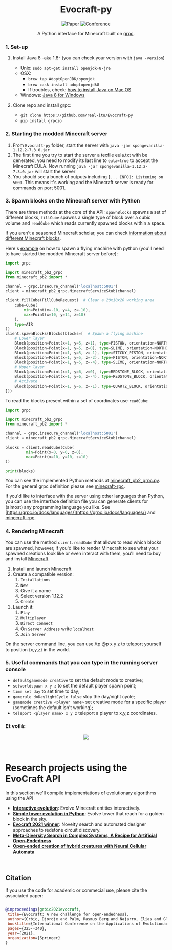 <div align="center">    
 
# Evocraft-py  

[![Paper](https://img.shields.io/badge/paper-arxiv.2007.02686-B31B1B.svg)](https://arxiv.org/abs/2012.04751)
[![Conference](https://img.shields.io/badge/EvoStar-2021-4b44ce.svg)]()

A Python interface for Minecraft built on [grpc](https://github.com/real-itu/minecraft-rpc). 

</div>


### 1. Set-up

1. Install Java 8 -aka 1.8- (you can check your version with `java -version`)

   - Unix: `sudo apt-get install openjdk-8-jre`
   - OSX: 
     - `brew tap AdoptOpenJDK/openjdk`
     - `brew cask install adoptopenjdk8`
     - If troubles, check: [how to install Java on Mac OS](https://mkyong.com/java/how-to-install-java-on-mac-osx/) 
   - Windows: [Java 8 for Windows](https://www.oracle.com/java/technologies/javase/javase-jdk8-downloads.html) 


2. Clone repo and install grpc:

   - `git clone https://github.com/real-itu/Evocraft-py`
   - `pip install grpcio`


### 2. Starting the modded Minecraft server

1. From `Evocraft-py` folder, start the server with `java -jar spongevanilla-1.12.2-7.3.0.jar`
2. The first time you try to start the server a texfile eula.txt with be generated, you need to modify its last line to `eula=true` to accept the Minecraft EULA. Now running `java -jar spongevanilla-1.12.2-7.3.0.jar` will start the server
3. You should see a bunch of outputs including `[... INFO]: Listening on 5001`. 
This means it's working and the Minecraft server is ready for commands on port 5001.
	

### 3. Spawn blocks on the Minecraft server with Python 

There are three methods at the core of the API: `spawnBlocks` spawns a set of different blocks,
`fillCube` spawns a single type of block over a cubic volume and `readCube` which reads currently spawned blocks within a space.

If you aren't a seasoned Minecraft scholar, you can check [information about different Minecraft blocks](https://minecraft.gamepedia.com/Block).

Here's [example](example.py) on how to spawn a flying machine with python (you'll need to have started the modded Minecraft server before):

```python
import grpc

import minecraft_pb2_grpc
from minecraft_pb2 import *

channel = grpc.insecure_channel('localhost:5001')
client = minecraft_pb2_grpc.MinecraftServiceStub(channel)

client.fillCube(FillCubeRequest(  # Clear a 20x10x20 working area
    cube=Cube(
        min=Point(x=-10, y=4, z=-10),
        max=Point(x=10, y=14, z=10)
    ),
    type=AIR
))
client.spawnBlocks(Blocks(blocks=[  # Spawn a flying machine
    # Lower layer
    Block(position=Point(x=1, y=5, z=1), type=PISTON, orientation=NORTH),
    Block(position=Point(x=1, y=5, z=0), type=SLIME, orientation=NORTH),
    Block(position=Point(x=1, y=5, z=-1), type=STICKY_PISTON, orientation=SOUTH),
    Block(position=Point(x=1, y=5, z=-2), type=PISTON, orientation=NORTH),
    Block(position=Point(x=1, y=5, z=-4), type=SLIME, orientation=NORTH),
    # Upper layer
    Block(position=Point(x=1, y=6, z=0), type=REDSTONE_BLOCK, orientation=NORTH),
    Block(position=Point(x=1, y=6, z=-4), type=REDSTONE_BLOCK, orientation=NORTH),
    # Activate
    Block(position=Point(x=1, y=6, z=-1), type=QUARTZ_BLOCK, orientation=NORTH),
]))
```

To read the blocks present within a set of coordinates use `readCube`:

```python
import grpc

import minecraft_pb2_grpc
from minecraft_pb2 import *

channel = grpc.insecure_channel('localhost:5001')
client = minecraft_pb2_grpc.MinecraftServiceStub(channel)

blocks = client.readCube(Cube(
         min=Point(x=0, y=0, z=0),
         max=Point(x=10, y=10, z=10)
))

print(blocks)
```


You can see the implemented Python methods at [minecraft_pb2_grpc.py](minecraft_pb2_grpc.py#L37).
For the general grpc definition please see [minecraft-rpc](https://github.com/real-itu/minecraft-rpc).

If you'd like to interface with the server using other languages than Python, you can use the interface definition file you can generate clients for (almost) any programming language you like. See [https://grpc.io/docs/languages/](https://grpc.io/docs/languages/) and [minecraft-rpc](https://github.com/real-itu/minecraft-rpc).

### 4. Rendering Minecraft

You can use the method `client.readCube` that allows to read which blocks are spawned, however, if you'd like to render Minecraft to see what your spawned creations look like or even interact with them, you'll need to buy and install [Minecraft](https://www.minecraft.net)

1. Install and launch Minecraft
2. Create a compatible version:
   1. `Installations` 
   2. `New`
   3. Give it a name
   4. Select version 1.12.2 
   5. `Create`
3. Launch it:
   1. `Play`
   2. `Multiplayer`
   3. `Direct Connect`
   4. On `Server Address` write `localhost` 
   5. `Join Server`

On the server command line, you can use /tp @p x y z to teleport yourself to position {x,y,z} in the world.

### 5. Useful commands that you can type in the running server console

- `defaultgamemode creative` to set the default mode to creative;
-  `setworldspawn x y z` to set the default player spawn point;
- `time set day` to set time to day;
- `gamerule doDaylightCycle false` stop the day/night cycle;
- `gamemode creative <player name>` set creative mode for a specific player (sometimes the default isn't working);
- `teleport <player name> x y z` teleport a player to x,y,z coordinates.

### Et voilà:

<p align="center">
  <img src="example.gif">
</p>  

</br>  

# Research projects using the EvoCraft API

In this section we'll compile implementations of evolutionary algorithms using the API

 - [**Interactive evolution**](https://github.com/claireaoi/EvoCraft-interactive): Evolve Minecraft entities interactively.
 - [**Simple tower evolution in Python**](https://github.com/real-itu/simple_minecraft_evolver): Evolve tower that reach for a golden block in the sky.
 - [**Evocraft 2021 winner**](https://github.com/GoodAI/EvocraftEntry): Novelty search and automated designer approaches to redstone circuit discovery.
 - [**Meta-Diversity Search in Complex Systems,
A Recipe for Artificial Open-Endedness**](https://github.com/mayalenE/evocraftsearch/)
 - [**Open-ended creation of hybrid creatures with Neural Cellular Automata**](https://github.com/hugcis/hybrid-nca-evocraft)


</br>  

 ## Citation   

 If you use the code for academic or commecial use, please cite the associated paper:

 ```bibtex

@inproceedings{grbic2021evocraft,
  title={EvoCraft: A new challenge for open-endedness},
  author={Grbic, Djordje and Palm, Rasmus Berg and Najarro, Elias and Glanois, Claire and Risi, Sebastian},
  booktitle={International Conference on the Applications of Evolutionary Computation (Part of EvoStar)},
  pages={325--340},
  year={2021},
  organization={Springer}
}
 

 ```   
